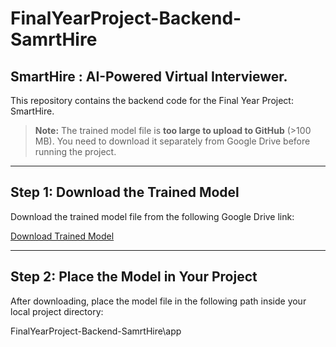# FinalYearProject-Backend-SamrtHire
SmartHire : AI-Powered Virtual Interviewer.
-------------------------------------------------------------

This repository contains the backend code for the Final Year Project: SmartHire.  

> **Note:** The trained model file is **too large to upload to GitHub** (>100 MB). You need to download it separately from Google Drive before running the project.

---

## Step 1: Download the Trained Model

Download the trained model file from the following Google Drive link:

[Download Trained Model](https://drive.google.com/drive/folders/1j2r2mBYAT4iFoWDb1HlEwyrj2a8o4ry9?usp=sharing)

---

## Step 2: Place the Model in Your Project

After downloading, place the model file in the following path inside your local project directory:

FinalYearProject-Backend-SamrtHire\app
